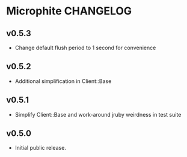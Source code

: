 Microphite CHANGELOG
====================

v0.5.3
------
- Change default flush period to 1 second for convenience

v0.5.2
------
- Additional simplification in Client::Base

v0.5.1
------
- Simplify Client::Base and work-around jruby weirdness in test suite

v0.5.0
------
- Initial public release.
